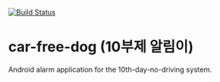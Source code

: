 [![Build Status](https://travis-ci.org/marchpig/car-free-dog.svg?branch=master)](https://travis-ci.org/marchpig/car-free-dog)
# car-free-dog (10부제 알림이)
Android alarm application for the 10th-day-no-driving system.
